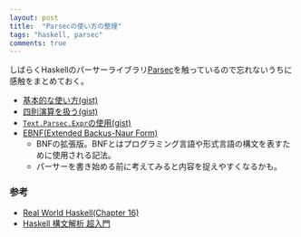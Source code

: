 ```yaml
---
layout: post
title:  "Parsecの使い方の整理"
tags: "haskell, parsec"
comments: true
---
```


しばらくHaskellのパーサーライブラリ[Parsec][1]を触っているので忘れないうちに感触をまとめておく。

- [基本的な使い方(gist)][2]
- [四則演算を扱う(gist)][6]
- [`Text.Parsec.Expr`の使用(gist)][7]
- [EBNF(Extended Backus-Naur Form)][3]
  - BNFの拡張版。BNFとはプログラミング言語や形式言語の構文を表すために使用される記法。
  - パーサーを書き始める前に考えてみると内容を捉えやすくなるかも。

### 参考

- [Real World Haskell(Chapter 16)][5]
- [Haskell 構文解析 超入門][4]

[1]: https://hackage.haskell.org/package/parsec-3.1.11
[2]: https://gist.github.com/tiqwab/0c9955dac758f98632b2efcc62906414
[3]: https://ja.wikipedia.org/wiki/EBNF
[4]: http://qiita.com/7shi/items/b8c741e78a96ea2c10fe
[5]: http://book.realworldhaskell.org/read/using-parsec.html
[6]: https://gist.github.com/tiqwab/5f62ebf25b30aa0fe034d037e5c9e36e
[7]: https://gist.github.com/tiqwab/de848250850126d4f04c68e17216f94a
